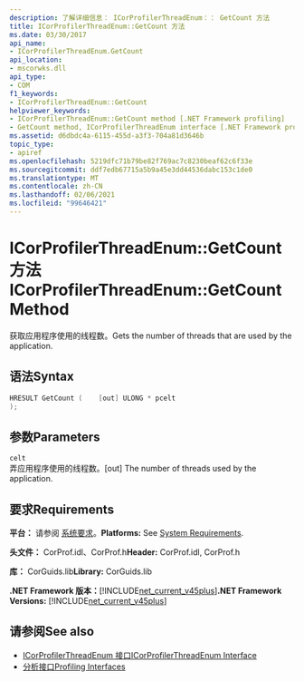 ```yaml
---
description: 了解详细信息： ICorProfilerThreadEnum：： GetCount 方法
title: ICorProfilerThreadEnum::GetCount 方法
ms.date: 03/30/2017
api_name:
- ICorProfilerThreadEnum.GetCount
api_location:
- mscorwks.dll
api_type:
- COM
f1_keywords:
- ICorProfilerThreadEnum::GetCount
helpviewer_keywords:
- ICorProfilerThreadEnum::GetCount method [.NET Framework profiling]
- GetCount method, ICorProfilerThreadEnum interface [.NET Framework profiling]
ms.assetid: d6dbdc4a-6115-455d-a3f3-704a81d3646b
topic_type:
- apiref
ms.openlocfilehash: 5219dfc71b79be82f769ac7c8230beaf62c6f33e
ms.sourcegitcommit: ddf7edb67715a5b9a45e3dd44536dabc153c1de0
ms.translationtype: MT
ms.contentlocale: zh-CN
ms.lasthandoff: 02/06/2021
ms.locfileid: "99646421"
---
```

# <a name="icorprofilerthreadenumgetcount-method"></a><span data-ttu-id="fcc71-103">ICorProfilerThreadEnum::GetCount 方法</span><span class="sxs-lookup"><span data-stu-id="fcc71-103">ICorProfilerThreadEnum::GetCount Method</span></span>

<span data-ttu-id="fcc71-104">获取应用程序使用的线程数。</span><span class="sxs-lookup"><span data-stu-id="fcc71-104">Gets the number of threads that are used by the application.</span></span>  
  
## <a name="syntax"></a><span data-ttu-id="fcc71-105">语法</span><span class="sxs-lookup"><span data-stu-id="fcc71-105">Syntax</span></span>  
  
```cpp  
HRESULT GetCount (    [out] ULONG * pcelt  
);  
```  
  
## <a name="parameters"></a><span data-ttu-id="fcc71-106">参数</span><span class="sxs-lookup"><span data-stu-id="fcc71-106">Parameters</span></span>  

 `celt`  
 <span data-ttu-id="fcc71-107">弄应用程序使用的线程数。</span><span class="sxs-lookup"><span data-stu-id="fcc71-107">[out] The number of threads used by the application.</span></span>  
  
## <a name="requirements"></a><span data-ttu-id="fcc71-108">要求</span><span class="sxs-lookup"><span data-stu-id="fcc71-108">Requirements</span></span>  

 <span data-ttu-id="fcc71-109">**平台：** 请参阅 [系统要求](../../get-started/system-requirements.md)。</span><span class="sxs-lookup"><span data-stu-id="fcc71-109">**Platforms:** See [System Requirements](../../get-started/system-requirements.md).</span></span>  
  
 <span data-ttu-id="fcc71-110">**头文件：** CorProf.idl、CorProf.h</span><span class="sxs-lookup"><span data-stu-id="fcc71-110">**Header:** CorProf.idl, CorProf.h</span></span>  
  
 <span data-ttu-id="fcc71-111">**库：** CorGuids.lib</span><span class="sxs-lookup"><span data-stu-id="fcc71-111">**Library:** CorGuids.lib</span></span>  
  
 <span data-ttu-id="fcc71-112">**.NET Framework 版本：**[!INCLUDE[net_current_v45plus](../../../../includes/net-current-v45plus-md.md)]</span><span class="sxs-lookup"><span data-stu-id="fcc71-112">**.NET Framework Versions:** [!INCLUDE[net_current_v45plus](../../../../includes/net-current-v45plus-md.md)]</span></span>  
  
## <a name="see-also"></a><span data-ttu-id="fcc71-113">请参阅</span><span class="sxs-lookup"><span data-stu-id="fcc71-113">See also</span></span>

- [<span data-ttu-id="fcc71-114">ICorProfilerThreadEnum 接口</span><span class="sxs-lookup"><span data-stu-id="fcc71-114">ICorProfilerThreadEnum Interface</span></span>](icorprofilerthreadenum-interface.md)
- [<span data-ttu-id="fcc71-115">分析接口</span><span class="sxs-lookup"><span data-stu-id="fcc71-115">Profiling Interfaces</span></span>](profiling-interfaces.md)
